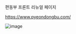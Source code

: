 편동부 프론트 리뉴얼 페이지

https://www.pyeondongbu.com/

![image](https://github.com/user-attachments/assets/54e74de4-4afa-4ad2-912f-1e5c23870ffa)
